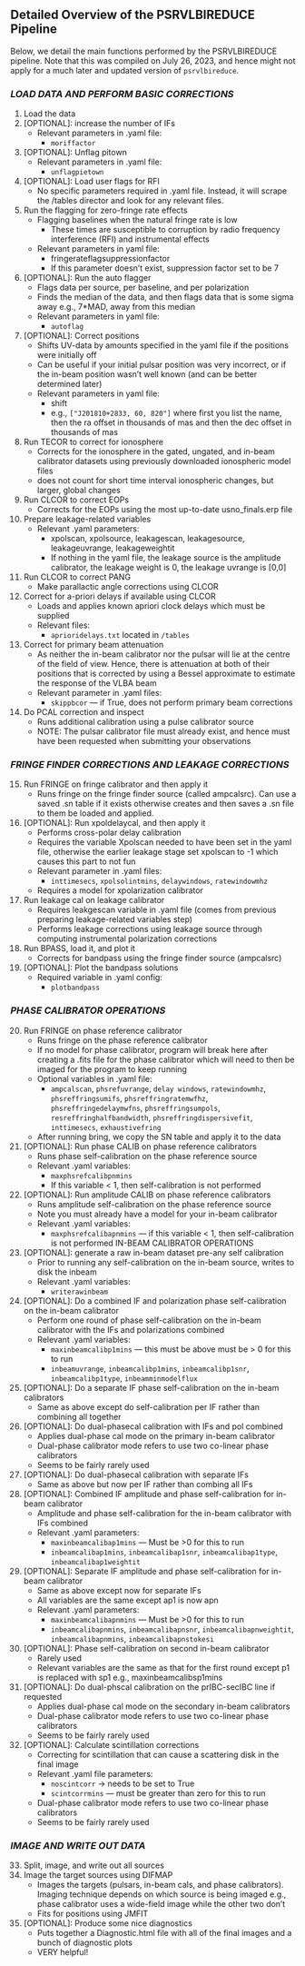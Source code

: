 ## Detailed Overview of the PSRVLBIREDUCE Pipeline
Below, we detail the main functions performed by the PSRVLBIREDUCE pipeline. Note that this was compiled on July 26, 2023, and hence might not apply for a much later and updated version of `psrvlbireduce`. 

### _**LOAD DATA AND PERFORM BASIC CORRECTIONS**_

1. Load the data
2. [OPTIONAL]: increase the number of IFs
    * Relevant parameters in .yaml file:
        * `moriffactor`
3. [OPTIONAL]: Unflag pitown
    * Relevant parameters in .yaml file:
        * `unflagpietown`
4. [OPTIONAL]: Load user flags for RFI
    * No specific parameters required in .yaml file. Instead, it will scrape the /tables director and look for any relevant files.
5. Run the flagging for zero-fringe rate effects
    * Flagging baselines when the natural fringe rate is low
        * These times are susceptible to corruption by radio frequency interference (RFI) and instrumental effects
    * Relevant parameters in yaml file:
        * fringerateflagsuppressionfactor
        * If this parameter doesn’t exist, suppression factor set to be 7
6. [OPTIONAL]: Run the auto flagger
    * Flags data per source, per baseline, and per polarization 
    * Finds the median of the data, and then flags data that is some sigma away e.g., 7*MAD, away from this median
    * Relevant parameters in yaml file:
        * `autoflag`
7. [OPTIONAL]: Correct positions
    * Shifts UV-data by amounts specified in the yaml file if the positions were initially off
    * Can be useful if your initial pulsar position was very incorrect, or if the in-beam position wasn’t well known (and can be better determined later)
    * Relevant parameters in yaml file:
        * shift 
        * e.g., `["J201810+2833, 60, 820"]` where first you list the name, then the ra offset in thousands of mas and then the dec offset in thousands of mas 
8. Run TECOR to correct for ionosphere
    * Corrects for the ionosphere in the gated, ungated, and in-beam calibrator datasets using previously downloaded ionospheric model files
    * does not count for short time interval ionospheric changes, but larger, global changes
9. Run CLCOR to correct EOPs
    * Corrects for the EOPs using the most up-to-date usno_finals.erp file
10. Prepare leakage-related variables
    * Relevant .yaml parameters:
        * xpolscan, xpolsource, leakagescan, leakagesource, leakageuvrange, leakageweightit
        * If nothing in the yaml file, the leakage source is the amplitude calibrator, the leakage weight is 0, the leakage uvrange is [0,0]
11. Run CLCOR to correct PANG
    * Make parallactic angle corrections using CLCOR
12. Correct for a-priori delays if available using CLCOR
    * Loads and applies known apriori clock delays which must be supplied
    * Relevant files:
        * `aprioridelays.txt` located in `/tables`
13. Correct for primary beam attenuation
    * As neither the in-beam calibrator nor the pulsar will lie at the centre of the field of view. Hence, there is attenuation at both of their positions that is corrected by using a Bessel approximate to estimate the response of the VLBA beam
    * Relevant parameter in .yaml files:
        * `skippbcor` — if True, does not perform primary beam corrections
14. Do PCAL correction and inspect
    * Runs additional calibration using a pulse calibrator source
    * NOTE: The pulsar calibrator file must already exist, and hence must have been requested when submitting your observations 

### _**FRINGE FINDER CORRECTIONS AND LEAKAGE CORRECTIONS**_

15. Run FRINGE on fringe calibrator and then apply it
    * Runs fringe on the fringe finder source (called ampcalsrc). Can use a saved .sn table if it exists otherwise creates and then saves a .sn file to them be loaded and applied. 
16. [OPTIONAL]: Run xpoldelaycal, and then apply it
    * Performs cross-polar delay calibration
    * Requires the  variable Xpolscan needed to have been set in the yaml file, otherwise the earlier leakage stage set xpolscan to -1 which causes this part to not fun
    * Relevant parameter in .yaml files:
        * `inttimesecs`, `xpolsolintmins`, `delaywindows`, `ratewindowmhz`
    * Requires a model for xpolarization calibrator
17. Run leakage cal on leakage calibrator
    * Requires leakgescan variable in .yaml file (comes from previous preparing leakage-related variables step) 
    * Performs leakage corrections using leakage source through computing instrumental polarization corrections
18. Run BPASS, load it, and plot it
    * Corrects for bandpass using the fringe finder source (ampcalsrc)
19. [OPTIONAL]: Plot the bandpass solutions
    * Required variable in .yaml config:
        * `plotbandpass `
        
### _**PHASE CALIBRATOR OPERATIONS**_

20. Run FRINGE on phase reference calibrator
    * Runs fringe on the phase reference calibrator
    * If no model for phase calibrator, program will break here after creating a .fits file for the phase calibrator which will need to then be imaged for the program to keep running
    * Optional variables in .yaml file:
        * `ampcalscan`, `phsrefuvrange`, `delay windows`, `ratewindowmhz`, `phsreffringsumifs`, `phsreffringratemwfhz`, `phsreffringedelaymwfns`, `phsreffringsumpols`, `resreffringhalfbandwidth`, `phsreffringdispersivefit`, `inttimesecs`, `exhaustivefring`
    * After running bring, we copy the SN table and apply it to the data
21. [OPTIONAL]: Run phase CALIB on phase reference calibrators
    * Runs phase self-calibration on the phase reference source
    * Relevant .yaml variables:
        * `maxphsrefcalibpnmins`
        * If this variable < 1, then self-calibration is not performed
22. [OPTIONAL]: Run amplitude CALIB on phase reference calibrators
    * Runs amplitude self-calibration on the phase reference source
    * Note you must already have a model for your in-beam calibrator 
    * Relevant .yaml variables:
        * `maxphsrefcalibapnmins` — if this variable < 1, then self-calibration is not performed
IN-BEAM CALIBRATOR OPERATIONS
23. [OPTIONAL]: generate a raw in-beam dataset pre-any self calibration
    * Prior to running any self-calibration on the in-beam source, writes to disk the inbeam
    * Relevant .yaml variables:
        * `writerawinbeam`
24. [OPTIONAL]: Do a combined IF and polarization phase self-calibration on the in-beam calibrator
    * Perform one round of phase self-calibration on the in-beam calibrator with the IFs and polarizations combined
    * Relevant .yaml variables:
        * `maxinbeamcalibp1mins` — this must be above must be > 0 for this to run
        * `inbeamuvrange`, `inbeamcalibp1mins`, `inbeamcalibp1snr`, `inbeamcalibp1type`, `inbeamminmodelflux`
25. [OPTIONAL]: Do a separate IF phase self-calibration on the in-beam calibrators
    * Same as above except do self-calibration per IF rather than combining all together
26. [OPTIONAL]: Do dual-phasecal calibration with IFs and pol combined
    * Applies dual-phase cal mode on the primary in-beam calibrator 
    * Dual-phase calibrator mode refers to use two co-linear phase calibrators
    * Seems to be fairly rarely used 
27. [OPTIONAL]: Do dual-phasecal calibration with separate IFs
    * Same as above but now per IF rather than combing all IFs
28. [OPTIONAL]: Combined IF amplitude and phase self-calibration for in-beam calibrator
    * Amplitude and phase self-calibration for the in-beam calibrator with IFs combined
    * Relevant .yaml parameters:
        * `maxinbeamcalibap1mins` — Must be >0 for this to run
        * `inbeamcalibap1mins`, `inbeamcalibap1snr`, `inbeamcalibap1type`, `inbeamcalibap1weightit`
29. [OPTIONAL]: Separate IF amplitude and phase self-calibration for in-beam calibrator 
    * Same as above except now for separate IFs
    * All variables are the same except ap1 is now apn
    * Relevant .yaml parameters:
        * `maxinbeamcalibapnmins` — Must be >0 for this to run
        * `inbeamcalibapnmins`, `inbeamcalibapnsnr`, `inbeamcalibapnweightit`, `inbeamcalibapnmins`, `inbeamcalibapnstokesi`
30. [OPTIONAL]: Phase self-calibration on second in-beam calibrator
    * Rarely used
    * Relevant variables are the same as that for the first round except p1 is replaced with sp1 e.g., maxinbeamcalibsp1mins
31. [OPTIONAL]: Do dual-phscal calibration on the prIBC-secIBC line if requested
    * Applies dual-phase cal mode on the secondary in-beam calibrators
    * Dual-phase calibrator mode refers to use two co-linear phase calibrators
    * Seems to be fairly rarely used 
32. [OPTIONAL]: Calculate scintillation corrections
    * Correcting for scintillation that can cause a scattering disk in the final image
    * Relevant .yaml file parameters:
        * `noscintcorr` -> needs to be set to True
        * `scintcorrmins` — must be greater than zero for this to run
    * Dual-phase calibrator mode refers to use two co-linear phase calibrators
    * Seems to be fairly rarely used 

### _**IMAGE AND WRITE OUT DATA**_

33. Split, image, and write out all sources
34. Image the target sources using DIFMAP
    * Images the targets (pulsars, in-beam cals, and phase calibrators). Imaging technique depends on which source is being imaged e.g., phase calibrator uses a wide-field image while the other two don’t
    * Fits for positions using JMFIT
35. [OPTIONAL]: Produce some nice diagnostics
    * Puts together a Diagnostic.html file with all of the final images and a bunch of diagnostic plots
    * VERY helpful!

